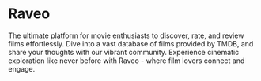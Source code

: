 
# Raveo

The ultimate platform for movie enthusiasts to discover, rate, and review films effortlessly. Dive into a vast database of films
provided by TMDB, and share your thoughts with our vibrant community.
Experience cinematic exploration like never before with Raveo - where film lovers connect and engage.

